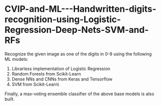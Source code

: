 # CVIP-and-ML---Handwritten-digits-recognition-using-Logistic-Regression-Deep-Nets-SVM-and-RFs

Recognize the given image as one of the digits in 0-9 using the following ML models:
1. Librarless implementation of Logistic Regression
2. Random Forests from Scikit-Learn
3. Dense NNs and CNNs from Keras and Tensorflow
4. SVM from Scikit-Learn\

Finally, a max-voting ensemble classifier of the above base models is also built.
